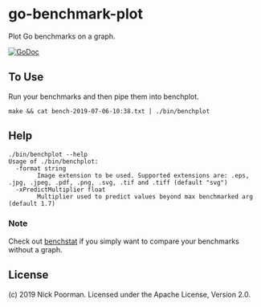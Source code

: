 # go-benchmark-plot

Plot Go benchmarks on a graph.

[![GoDoc](https://godoc.org/github.com/nickpoorman/go-benchmark-plot?status.svg)](https://godoc.org/github.com/nickpoorman/go-benchmark-plot)

## To Use

Run your benchmarks and then pipe them into benchplot.

```
make && cat bench-2019-07-06-10:38.txt | ./bin/benchplot
```

## Help

```
./bin/benchplot --help
Usage of ./bin/benchplot:
  -format string
        Image extension to be used. Supported extensions are: .eps, .jpg, .jpeg, .pdf, .png, .svg, .tif and .tiff (default "svg")
  -xPredictMultiplier float
        Multiplier used to predict values beyond max benchmarked arg (default 1.7)
```

### Note

Check out [benchstat](https://godoc.org/golang.org/x/perf/cmd/benchstat) if you simply want to compare your benchmarks without a graph.

## License

(c) 2019 Nick Poorman. Licensed under the Apache License, Version 2.0.
